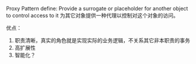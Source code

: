 Proxy Pattern
define: Provide a surrogate or placeholder for another object to control access to it
为其它对象提供一种代理以控制对这个对象的访问。

优点：
1. 职责清晰，真实的角色就是实现实际的业务逻辑，不关系其它非本职责的事务
2. 高扩展性
3. 智能化？
